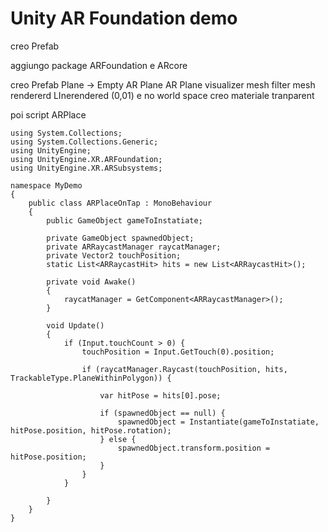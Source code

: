 # Unity AR Foundation demo

creo Prefab

aggiungo package ARFoundation e ARcore

creo Prefab Plane ->
Empty
AR Plane
AR Plane visualizer
mesh filter
mesh rendererd
LInerendered (0,01) e no world space
creo materiale tranparent

poi script ARPlace

```
using System.Collections;
using System.Collections.Generic;
using UnityEngine;
using UnityEngine.XR.ARFoundation;
using UnityEngine.XR.ARSubsystems;

namespace MyDemo
{
    public class ARPlaceOnTap : MonoBehaviour
    {
        public GameObject gameToInstatiate;

        private GameObject spawnedObject;
        private ARRaycastManager raycatManager;
        private Vector2 touchPosition;
        static List<ARRaycastHit> hits = new List<ARRaycastHit>();

        private void Awake()
        {
            raycatManager = GetComponent<ARRaycastManager>();
        }

        void Update()
        {
            if (Input.touchCount > 0) {
                touchPosition = Input.GetTouch(0).position;

                if (raycatManager.Raycast(touchPosition, hits, TrackableType.PlaneWithinPolygon)) {

                    var hitPose = hits[0].pose;

                    if (spawnedObject == null) {
                        spawnedObject = Instantiate(gameToInstatiate, hitPose.position, hitPose.rotation);
                    } else {
                        spawnedObject.transform.position = hitPose.position;
                    }
                }
            }

        }
    }
}
```






